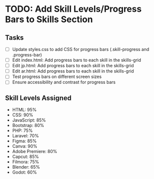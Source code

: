 # TODO: Add Skill Levels/Progress Bars to Skills Section

## Tasks
- [ ] Update styles.css to add CSS for progress bars (.skill-progress and .progress-bar)
- [ ] Edit index.html: Add progress bars to each skill in the skills-grid
- [ ] Edit jp.html: Add progress bars to each skill in the skills-grid
- [ ] Edit ar.html: Add progress bars to each skill in the skills-grid
- [ ] Test progress bars on different screen sizes
- [ ] Ensure accessibility and contrast for progress bars

## Skill Levels Assigned
- HTML: 95%
- CSS: 90%
- JavaScript: 85%
- Bootstrap: 80%
- PHP: 75%
- Laravel: 70%
- Figma: 85%
- Canva: 90%
- Adobe Premiere: 80%
- Capcut: 85%
- Filmora: 75%
- Blender: 65%
- Godot: 60%
